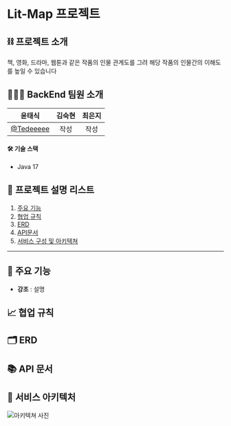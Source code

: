 # Lit-Map 프로젝트

## ⛓ 프로젝트 소개
책, 영화, 드라마, 웹툰과 같은 작품의 인물 관계도를 그려 해당 작품의 인물간의 이해도를 높일 수 있습니다

## 👩‍👧‍👧 BackEnd 팀원 소개
|윤태식|김숙현|최은지|
|:---:|:---:|:---:|
|[@Tedeeeee](https://github.com/Tedeeeee)|작성|작성|

#### 🛠 **기술 스택**
- Java 17

## 📜 프로젝트 설명 리스트
1. [주요 기능](#-주요-기능)   
2. [협업 규칙](#-협업-규칙) 
3. [ERD](#-ERD)
4. [API문서](#-API-문서) 
5. [서비스 구성 및 아키텍쳐](#-서비스-구성-및-아키텍처)   

------
## 🌟 주요 기능
- **강조** : 설명

## 📈 협업 규칙

## 🗂 ERD

## 📚 API 문서

## 🚧 서비스 아키텍처
![아키텍쳐 사진](https://github.com/SWPY-12-Lit-map/lit_map-BackEnd/assets/118357403/42b192cf-9c2b-494a-b217-86c195b1a4ec)





